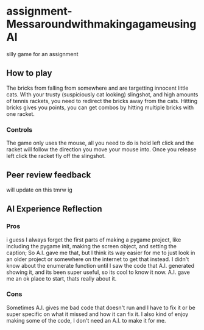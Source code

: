# assignment-MessaroundwithmakingagameusingAI
silly game for an assignment
## How to play
The bricks from falling from somewhere and are targetting innocent little cats. With your trusty (suspiciously cat looking) slingshot, and high amounts of tennis rackets, you need to redirect the bricks away from the cats.
Hitting bricks gives you points, you can get combos by hitting multiple bricks with one racket.
### Controls
The game only uses the mouse, all you need to do is hold left click and the racket will follow the direction you move your mouse into. Once you release left click the racket fly off the slingshot.
## Peer review feedback
will update on this tmrw ig
## AI Experience Reflection
### Pros
i guess I always forget the first parts of making a pygame project, like including the pygame init, making the screen object, and setting the caption; So A.I. gave me that, but I think its way easier for me to just look in an older project or somewhere on the internet to get that instead.
I didn't know about the enumerate function until I saw the code that A.I. generated showing it, and its been super useful, so its cool to know it now.
A.I. gave me an ok place to start, thats really about it.
### Cons
Sometimes A.I. gives me bad code that doesn't run and I have to fix it or be super specific on what it missed and how it can fix it.
I also kind of enjoy making some of the code, I don't need an A.I. to make it for me.